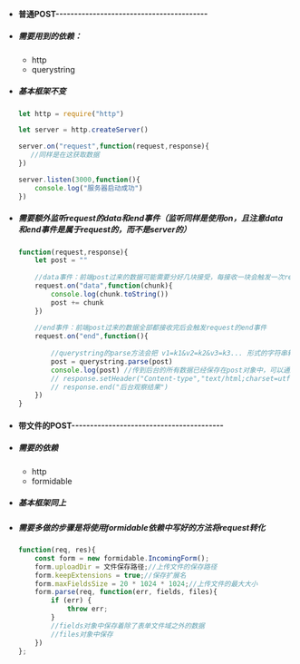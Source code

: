 - #### 普通POST-----------------------------------------

- ##### 需要用到的依赖：

  - http
  - querystring

- ##### 基本框架不变

  ```js
  let http = require("http")
  
  let server = http.createServer()
  
  server.on("request",function(request,response){
     //同样是在这获取数据
  })
  
  server.listen(3000,function(){
      console.log("服务器启动成功")
  })
  ```

  

- ##### 需要额外监听request的data和end事件（监听同样是使用on，且注意data和end事件是属于request的，而不是server的）

  ```js
  function(request,response){
      let post = ""
      
      //data事件：前端post过来的数据可能需要分好几块接受，每接收一块会触发一次request的data事件
      request.on("data",function(chunk){
          console.log(chunk.toString())
          post += chunk
      })
      
      //end事件：前端post过来的数据全部都接收完后会触发request的end事件
      request.on("end",function(){
          
          //querystring的parse方法会把 v1=k1&v2=k2&v3=k3... 形式的字符串转换成{v1:k1,v2:k2,v3:k3}的对象形式
          post = querystring.parse(post)  
          console.log(post) //传到后台的所有数据已经保存在post对象中，可以通过 post.属性名 的方式获取
          // response.setHeader("Content-type","text/html;charset=utf-8")
          // response.end("后台观察结果")
      })
  }
  ```

- #### 带文件的POST-----------------------------------------

- ##### 需要的依赖

  - http
  - formidable

- ##### 基本框架同上

- ##### 需要多做的步骤是将使用formidable依赖中写好的方法将request转化

  ```js
  function(req, res){
      const form = new formidable.IncomingForm();
      form.uploadDir = 文件保存路径;//上传文件的保存路径
      form.keepExtensions = true;//保存扩展名
      form.maxFieldsSize = 20 * 1024 * 1024;//上传文件的最大大小
      form.parse(req, function(err, fields, files){
          if (err) {
              throw err;
          }
          //fields对象中保存着除了表单文件域之外的数据
          //files对象中保存
      })
  };
  ```

  

